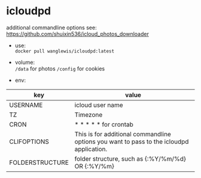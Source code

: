 # icloudpd
 
additional commandline options see:
https://github.com/shuixin536/icloud_photos_downloader


- use:  
`docker pull wanglewis/icloudpd:latest`

- volume:  
`/data` for photos
`/config` for cookies

- env:  

| key | value |
| ------ | ------ |
| USERNAME | icloud user name |
| TZ | Timezone | 
| CRON | * * * * * for crontab| 
| CLIFOPTIONS  | This is for additional commandline options you want to pass to the icloudpd application. |  
| FOLDERSTRUCTURE  | folder structure, such as {:%Y/%m/%d} OR {:%Y/%m} |

